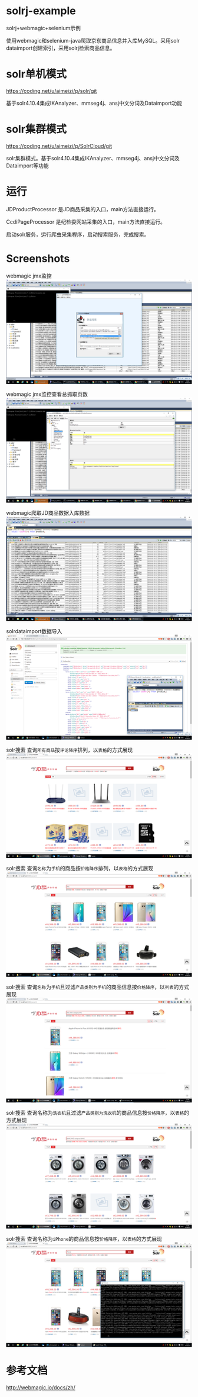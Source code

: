 # solrj-example

solrj+webmagic+selenium示例

使用webmagic和selenium-java爬取京东商品信息并入库MySQL。采用solr dataimport创建索引，采用solrj检索商品信息。

# solr单机模式

https://coding.net/u/aimeizi/p/solr/git

基于solr4.10.4集成IKAnalyzer、mmseg4j、ansj中文分词及Dataimport功能

# solr集群模式

https://coding.net/u/aimeizi/p/SolrCloud/git

solr集群模式。基于solr4.10.4集成IKAnalyzer、mmseg4j、ansj中文分词及Dataimport等功能

# 运行

JDProductProcessor 是JD商品采集的入口，main方法直接运行。

CcdiPageProcessor 是纪检委网站采集的入口，main方法直接运行。

启动solr服务，运行爬虫采集程序，启动搜索服务，完成搜索。

# Screenshots

webmagic jmx监控
![](Screenshots/jconsole-1.png)

webmagic jmx监控查看总抓取页数
![](Screenshots/jconsole-2.png)

webmagic爬取JD商品数据入库数据
![](Screenshots/jddata.png)

solrdataimport数据导入
![](Screenshots/solrdataimport.png)

solr搜索 查询`所有商品`按`评论降序`排列，以`表格`的方式展现
![](Screenshots/search-1.png)

solr搜索 查询`名称`为`手机`的商品按`价格降序`排列，以`表格`的方式展现
![](Screenshots/search-2.png)

solr搜索 查询`名称`为`手机`且过滤`产品类别为手机`的商品信息按`价格降序`，以`列表`的方式展现
![](Screenshots/search-3.png)

solr搜索 查询名称为`洗衣机`且过滤`产品类别为洗衣机`的商品信息按`价格降序`，以`表格`的方式展现
![](Screenshots/search-4.png)

solr搜索 查询名称为`iPhone`的商品信息按`价格降序`，以`表格`的方式展现
![](Screenshots/search-5.png)

# 参考文档

http://webmagic.io/docs/zh/